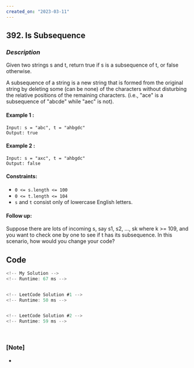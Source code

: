 ```yaml
---
created_on: "2023-03-11"
---
```


## 392. Is Subsequence


### _Description_
Given two strings s and t, return true if s is a subsequence of t, or false otherwise.

A subsequence of a string is a new string that is formed from the original string by deleting some (can be none) of the characters without disturbing the relative positions of the remaining characters. (i.e., "ace" is a subsequence of "abcde" while "aec" is not).


#### Example 1 :
```
Input: s = "abc", t = "ahbgdc"
Output: true
```

#### Example 2 :
```
Input: s = "axc", t = "ahbgdc"
Output: false
```


#### Constraints:

- `0 <= s.length <= 100`
- `0 <= t.length <= 104`
- `s` and `t` consist only of lowercase English letters.

#### Follow up:
Suppose there are lots of incoming s, say s1, s2, ..., sk where k >= 109, and you want to check one by one to see if t has its subsequence. In this scenario, how would you change your code?


## Code

```JavaScript
<!-- My Solution -->
<!-- Runtime: 67 ms -->



```

```JavaScript
<!-- LeetCode Solution #1 -->
<!-- Runtime: 50 ms -->



```

```JavaScript
<!-- LeetCode Solution #2 -->
<!-- Runtime: 59 ms -->



```

#

### [Note]
- 

